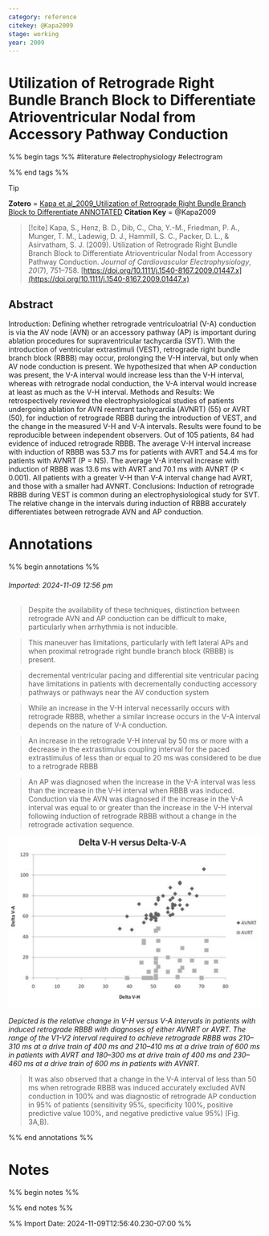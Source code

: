 ```yaml
---
category: reference
citekey: @Kapa2009
stage: working
year: 2009
---
```



# Utilization of Retrograde Right Bundle Branch Block to Differentiate Atrioventricular Nodal from Accessory Pathway Conduction

%% begin tags %%
#literature
#electrophysiology 
#electrogram 

%% end tags %%

> [!tip]  
> **Zotero** = [Kapa et al_2009_Utilization of Retrograde Right Bundle Branch Block to Differentiate ANNOTATED](zotero://select/library/items/L5EU3DH8)
> **Citation Key** = @Kapa2009

> [!cite]
> Kapa, S., Henz, B. D., Dib, C., Cha, Y.-M., Friedman, P. A., Munger, T. M., Ladewig, D. J., Hammill, S. C., Packer, D. L., & Asirvatham, S. J. (2009). Utilization of Retrograde Right Bundle Branch Block to Differentiate Atrioventricular Nodal from Accessory Pathway Conduction. _Journal of Cardiovascular Electrophysiology_, _20_(7), 751–758. [https://doi.org/10.1111/j.1540-8167.2009.01447.x](https://doi.org/10.1111/j.1540-8167.2009.01447.x)


## Abstract
Introduction: Defining whether retrograde ventriculoatrial (V-A) conduction is via the AV node (AVN) or an accessory pathway (AP) is important during ablation procedures for supraventricular tachycardia (SVT). With the introduction of ventricular extrastimuli (VEST), retrograde right bundle branch block (RBBB) may occur, prolonging the V-H interval, but only when AV node conduction is present. We hypothesized that when AP conduction was present, the V-A interval would increase less than the V-H interval, whereas with retrograde nodal conduction, the V-A interval would increase at least as much as the V-H interval. Methods and Results: We retrospectively reviewed the electrophysiological studies of patients undergoing ablation for AVN reentrant tachycardia (AVNRT) (55) or AVRT (50), for induction of retrograde RBBB during the introduction of VEST, and the change in the measured V-H and V-A intervals. Results were found to be reproducible between independent observers. Out of 105 patients, 84 had evidence of induced retrograde RBBB. The average V-H interval increase with induction of RBBB was 53.7 ms for patients with AVRT and 54.4 ms for patients with AVNRT (P = NS). The average V-A interval increase with induction of RBBB was 13.6 ms with AVRT and 70.1 ms with AVNRT (P < 0.001). All patients with a greater V-H than V-A interval change had AVRT, and those with a smaller had AVNRT. Conclusions: Induction of retrograde RBBB during VEST is common during an electrophysiological study for SVT. The relative change in the intervals during induction of RBBB accurately differentiates between retrograde AVN and AP conduction.


# Annotations
%% begin annotations %%  
  

  
###### Imported: 2024-11-09 12:56 pm  
  
> Despite the availability of these techniques, distinction between retrograde AVN and AP conduction can be difficult to make, particularly when arrhythmia is not inducible.  


  
> This maneuver has limitations, particularly with left lateral APs and when proximal retrograde right bundle branch  block (RBBB) is present.  


  
> decremental ventricular pacing and differential site ventricular pacing have limitations in patients with decrementally conducting accessory pathways or  pathways near the AV conduction system  


  
> While an increase in the V-H interval necessarily occurs with retrograde RBBB, whether a similar increase occurs in the V-A interval depends on the nature of V-A conduction.  


  
> An increase in the retrograde V-H interval by 50 ms or more with a decrease in the extrastimulus coupling interval for the paced extrastimulus of less than or equal to 20 ms was considered to be due to a retrograde RBBB  


  
> An AP was diagnosed when the increase in the V-A interval was less than the increase in the V-H interval when RBBB was induced. Conduction via the AVN was diagnosed if the increase in the V-A interval was equal to or greater than the increase in the V-H interval following induction of retrograde RBBB without a change in the retrograde activation sequence.  


  
>   
 
![figures/Kapa2009/fig-4-x26-y562.png](figures/Kapa2009/fig-4-x26-y562.png)


*Depicted is the relative change in V-H versus V-A intervals in patients with induced retrograde RBBB with diagnoses of either AVNRT or AVRT. The range of the V1-V2 interval required to achieve retrograde RBBB was 210–310 ms at a drive train of 400 ms and 210–410 ms at a drive train of 600 ms in patients with AVRT and 180–300 ms at drive train of 400 ms and 230–460 ms at a drive train of 600 ms in patients with AVNRT.*

  
> It was also observed that a change in the V-A interval of less than 50 ms when retrograde RBBB was induced accurately excluded AVN conduction in 100% and was diagnostic of retrograde AP conduction in 95% of patients (sensitivity 95%, specificity 100%, positive predictive value 100%, and negative predictive value 95%) (Fig. 3A,B).  


  

  
%% end annotations %%

# Notes
%% begin notes %%

%% end notes %%

%% Import Date: 2024-11-09T12:56:40.230-07:00 %%
